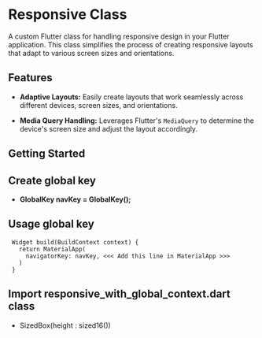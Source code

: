 # Responsive Class

A custom Flutter class for handling responsive design in your Flutter application. This class simplifies the process of creating responsive layouts that adapt to various screen sizes and orientations.

## Features

- **Adaptive Layouts:** Easily create layouts that work seamlessly across different devices, screen sizes, and orientations.

- **Media Query Handling:** Leverages Flutter's `MediaQuery` to determine the device's screen size and adjust the layout accordingly.

## Getting Started

## Create global key 
- **GlobalKey<NavigatorState> navKey = GlobalKey<NavigatorState>();**

## Usage global key
     Widget build(BuildContext context) { 
       return MaterialApp(
         navigatorKey: navKey, <<< Add this line in MaterialApp >>>
       )
     }

## Import responsive_with_global_context.dart class
  - SizedBox(height : sized16())